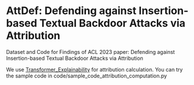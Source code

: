 # AttDef: Defending against Insertion-based Textual Backdoor Attacks via Attribution

Dataset and Code for Findings of ACL 2023 paper: Defending against Insertion-based Textual Backdoor Attacks via Attribution

We use [Transformer_Explainability](https://github.com/hila-chefer/Transformer-Explainability) for attribution calculation. 
You can try the sample code in code/sample_code_attribution_computation.py 










